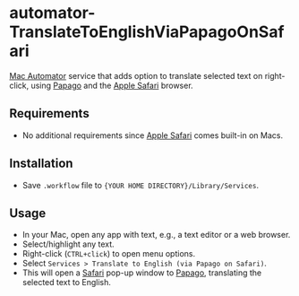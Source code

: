 # automator-TranslateToEnglishViaPapagoOnSafari
[Mac Automator](https://support.apple.com/en-mt/guide/automator/welcome/mac) service that adds option to translate selected text on right-click, using [Papago](https://papago.naver.com/) and the [Apple Safari](https://www.apple.com/safari/) browser.

## Requirements
- No additional requirements since [Apple Safari](https://www.apple.com/safari/) comes built-in on Macs.  

## Installation
- Save `.workflow` file to `{YOUR HOME DIRECTORY}/Library/Services`.

## Usage
- In your Mac, open any app with text, e.g., a text editor or a web browser.
- Select/highlight any text.
- Right-click (`CTRL+click`) to open menu options.
- Select `Services > Translate to English (via Papago on Safari)`.
- This will open a [Safari](https://www.google.com/chrome/) pop-up window to [Papago](https://papago.naver.com/), translating the selected text to English. 

